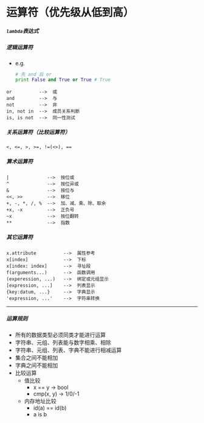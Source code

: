 运算符（优先级从低到高）
====================

##### `lambda`表达式

##### 逻辑运算符
- e.g.
    ```python
    # 先 and 后 or
    print False and True or True # True
    ```

>
```
or          -->  或
and         -->  与
not         -->  非
in, not in  -->  成员关系判断
is, is not  -->  同一性测试
```


##### 关系运算符（比较运算符）
>
```
<, <=, >, >=, !=(<>), ==
```

##### 算术运算符
>
```
|              -->  按位或
^              -->  按位异或
&              -->  按位与
<<, >>         -->  移位
+, -, *, /, %  -->  加、减、乘、除、取余
+x, -x         -->  正负号
~x             -->  按位翻转
**             -->  指数
```

##### 其它运算符
>
```
x.attribute          -->  属性参考
x[index]             -->  下标
x[index: index]      -->  寻址段
f(arguments...)      -->  函数调用
(experession, ...)   -->  绑定或元组显示
[expression, ...]    -->  列表显示
{key:datum, ...}     -->  字典显示
'expression, ...'    -->  字符串转换
```

---
##### 运算规则
- 所有的数据类型必须同类才能进行运算
- 字符串、元组、列表能与数字相乘、相除
- 字符串、元组、列表、字典不能进行相减运算
- 集合之间不能相加
- 字典之间不能相加
- 比较运算
    + 值比较
        * x == y -> bool
        * cmp(x, y) -> 1/0/-1
    + 内存地址比较
        * id(a) == id(b)
        * a is b
